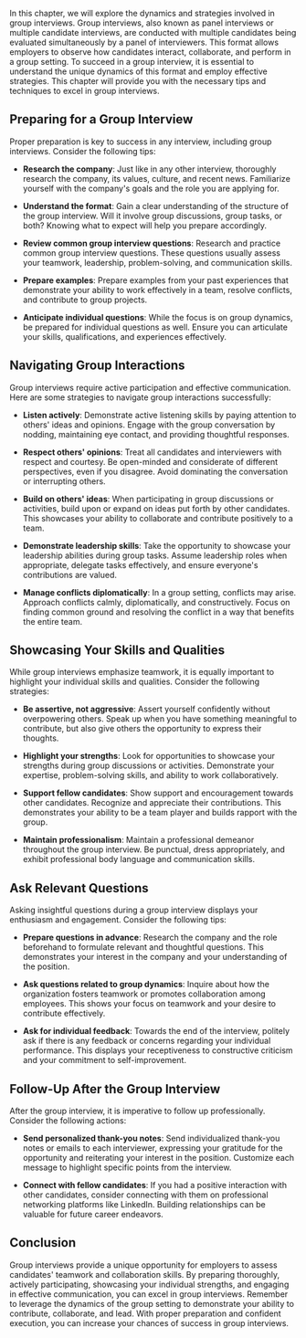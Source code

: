 
In this chapter, we will explore the dynamics and strategies involved in group interviews. Group interviews, also known as panel interviews or multiple candidate interviews, are conducted with multiple candidates being evaluated simultaneously by a panel of interviewers. This format allows employers to observe how candidates interact, collaborate, and perform in a group setting. To succeed in a group interview, it is essential to understand the unique dynamics of this format and employ effective strategies. This chapter will provide you with the necessary tips and techniques to excel in group interviews.

**Preparing for a Group Interview**
-----------------------------------

Proper preparation is key to success in any interview, including group interviews. Consider the following tips:

* **Research the company**: Just like in any other interview, thoroughly research the company, its values, culture, and recent news. Familiarize yourself with the company's goals and the role you are applying for.

* **Understand the format**: Gain a clear understanding of the structure of the group interview. Will it involve group discussions, group tasks, or both? Knowing what to expect will help you prepare accordingly.

* **Review common group interview questions**: Research and practice common group interview questions. These questions usually assess your teamwork, leadership, problem-solving, and communication skills.

* **Prepare examples**: Prepare examples from your past experiences that demonstrate your ability to work effectively in a team, resolve conflicts, and contribute to group projects.

* **Anticipate individual questions**: While the focus is on group dynamics, be prepared for individual questions as well. Ensure you can articulate your skills, qualifications, and experiences effectively.

**Navigating Group Interactions**
---------------------------------

Group interviews require active participation and effective communication. Here are some strategies to navigate group interactions successfully:

* **Listen actively**: Demonstrate active listening skills by paying attention to others' ideas and opinions. Engage with the group conversation by nodding, maintaining eye contact, and providing thoughtful responses.

* **Respect others' opinions**: Treat all candidates and interviewers with respect and courtesy. Be open-minded and considerate of different perspectives, even if you disagree. Avoid dominating the conversation or interrupting others.

* **Build on others' ideas**: When participating in group discussions or activities, build upon or expand on ideas put forth by other candidates. This showcases your ability to collaborate and contribute positively to a team.

* **Demonstrate leadership skills**: Take the opportunity to showcase your leadership abilities during group tasks. Assume leadership roles when appropriate, delegate tasks effectively, and ensure everyone's contributions are valued.

* **Manage conflicts diplomatically**: In a group setting, conflicts may arise. Approach conflicts calmly, diplomatically, and constructively. Focus on finding common ground and resolving the conflict in a way that benefits the entire team.

**Showcasing Your Skills and Qualities**
----------------------------------------

While group interviews emphasize teamwork, it is equally important to highlight your individual skills and qualities. Consider the following strategies:

* **Be assertive, not aggressive**: Assert yourself confidently without overpowering others. Speak up when you have something meaningful to contribute, but also give others the opportunity to express their thoughts.

* **Highlight your strengths**: Look for opportunities to showcase your strengths during group discussions or activities. Demonstrate your expertise, problem-solving skills, and ability to work collaboratively.

* **Support fellow candidates**: Show support and encouragement towards other candidates. Recognize and appreciate their contributions. This demonstrates your ability to be a team player and builds rapport with the group.

* **Maintain professionalism**: Maintain a professional demeanor throughout the group interview. Be punctual, dress appropriately, and exhibit professional body language and communication skills.

**Ask Relevant Questions**
--------------------------

Asking insightful questions during a group interview displays your enthusiasm and engagement. Consider the following tips:

* **Prepare questions in advance**: Research the company and the role beforehand to formulate relevant and thoughtful questions. This demonstrates your interest in the company and your understanding of the position.

* **Ask questions related to group dynamics**: Inquire about how the organization fosters teamwork or promotes collaboration among employees. This shows your focus on teamwork and your desire to contribute effectively.

* **Ask for individual feedback**: Towards the end of the interview, politely ask if there is any feedback or concerns regarding your individual performance. This displays your receptiveness to constructive criticism and your commitment to self-improvement.

**Follow-Up After the Group Interview**
---------------------------------------

After the group interview, it is imperative to follow up professionally. Consider the following actions:

* **Send personalized thank-you notes**: Send individualized thank-you notes or emails to each interviewer, expressing your gratitude for the opportunity and reiterating your interest in the position. Customize each message to highlight specific points from the interview.

* **Connect with fellow candidates**: If you had a positive interaction with other candidates, consider connecting with them on professional networking platforms like LinkedIn. Building relationships can be valuable for future career endeavors.

**Conclusion**
--------------

Group interviews provide a unique opportunity for employers to assess candidates' teamwork and collaboration skills. By preparing thoroughly, actively participating, showcasing your individual strengths, and engaging in effective communication, you can excel in group interviews. Remember to leverage the dynamics of the group setting to demonstrate your ability to contribute, collaborate, and lead. With proper preparation and confident execution, you can increase your chances of success in group interviews.
